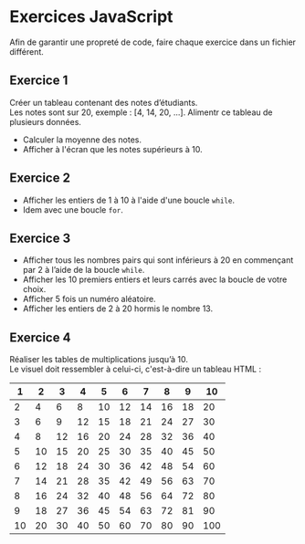 # Exercices JavaScript

Afin de garantir une propreté de code, faire chaque exercice dans un fichier différent.

## Exercice 1
Créer un tableau contenant des notes d’étudiants.  
Les notes sont sur 20, exemple : [4, 14, 20, ...]. Alimentr ce tableau de plusieurs données.

* Calculer la moyenne des notes.  
* Afficher à l'écran que les notes supérieurs à 10.

## Exercice 2
* Afficher les entiers de 1 à 10 à l'aide d'une boucle `while`.
* Idem avec une boucle `for`.

## Exercice 3
* Afficher tous les nombres pairs qui sont inférieurs à 20 en commençant par 2 à l’aide de la boucle `while`.
* Afficher les 10 premiers entiers et leurs carrés avec la boucle de votre choix.
* Afficher 5 fois un numéro aléatoire.
* Afficher les entiers de 2 à 20 hormis le nombre 13.

## Exercice 4
Réaliser les tables de multiplications jusqu’à 10.  
Le visuel doit ressembler à celui-ci, c'est-à-dire un tableau HTML :

| 1  | 2 | 3 | 4 | 5 | 6 | 7 | 8 | 9 | 10 |
|---|---|---|---|---|---|---|---|---|---|
| 2 | 4 | 6 | 8 | 10 | 12 | 14 | 16 | 18 | 20 |
| 3 | 6 | 9 | 12 | 15 | 18 | 21 | 24 | 27 | 30 |
| 4 | 8 | 12 | 16 | 20 | 24 | 28 | 32 | 36 | 40 |
| 5 | 10 | 15 | 20 | 25 | 30 | 35 | 40 | 45 | 50 |
| 6 | 12 | 18 | 24 | 30 | 36 | 42 | 48 | 54 | 60 |
| 7 | 14 | 21 | 28 | 35 | 42 | 49 | 56 | 63 | 70 |
| 8 | 16 | 24 | 32 | 40 | 48 | 56 | 64 | 72 | 80 |
| 9 | 18 | 27 | 36 | 45 | 54 | 63 | 72 | 81 | 90 |
| 10 | 20 | 30 | 40 | 50 | 60 | 70 | 80 | 90 | 100 |
